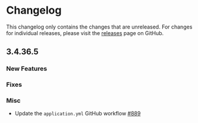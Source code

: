 # Changelog

This changelog only contains the changes that are unreleased. For changes for individual releases, please visit the
[releases](https://github.com/ATLauncher/ATLauncher/releases) page on GitHub.

## 3.4.36.5

### New Features

### Fixes

### Misc

- Update the `application.yml` GitHub workflow [#889](https://github.com/ATLauncher/ATLauncher/pull/889)